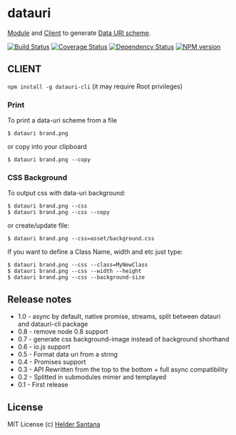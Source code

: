 # datauri
[Module](http://npm.im/datauri) and [Client](http://npm.im/datauri-cli) to generate [Data URI scheme][datauri].

[![Build Status](https://travis-ci.org/heldr/grunt-smushit.svg?branch=master)](http://travis-ci.org/heldr/datauri) [![Coverage Status](https://coveralls.io/repos/heldr/datauri/badge.svg?branch=master&service=github)](https://coveralls.io/github/heldr/datauri?branch=master) [![Dependency Status](https://www.versioneye.com/user/projects/560b7b3f5a262f001e0007e2/badge.svg?style=flat)](https://www.versioneye.com/user/projects/560b7b3f5a262f001e0007e2) [![NPM version](http://img.shields.io/npm/dm/datauri.svg?style=flat)](https://www.npmjs.org/package/datauri)

## CLIENT
`npm install -g datauri-cli` (it may require Root privileges)

### Print
To print a data-uri scheme from a file
```CLI
$ datauri brand.png
```

or copy into your clipboard

```CLI
$ datauri brand.png --copy
```

### CSS Background

To output css with data-uri background:

```CLI
$ datauri brand.png --css
$ datauri brand.png --css --copy
```

or create/update file:

```CLI
$ datauri brand.png --css=asset/background.css
```

If you want to define a Class Name, width and etc just type:

```CLI
$ datauri brand.png --css --class=MyNewClass
$ datauri brand.png --css --width --height
$ datauri brand.png --css --background-size
```
## Release notes

* 1.0 - async by default, native promise, streams, split between datauri and datauri-cli package
* 0.8 - remove node 0.8 support
* 0.7 - generate css background-image instead of background shorthand
* 0.6 - io.js support
* 0.5 - Format data uri from a string
* 0.4 - Promises support
* 0.3 - API Rewritten from the top to the bottom + full async compatibility
* 0.2 - Splitted in submodules mimer and templayed
* 0.1 - First release

## License

MIT License
(c) [Helder Santana](http://heldr.com)

[nodejs]: http://nodejs.org/download
[iojs]: https://iojs.org/
[datauri]: http://en.wikipedia.org/wiki/Data_URI_scheme
[promisesaplus]: http://promises-aplus.github.io/promises-spec/
